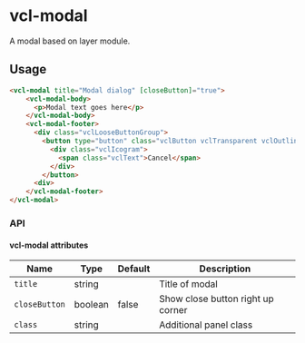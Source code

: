 # vcl-modal

A modal based on layer module.

## Usage

```html
<vcl-modal title="Modal dialog" [closeButton]="true">
    <vcl-modal-body>
      <p>Modal text goes here</p>
    </vcl-modal-body>
    <vcl-modal-footer>
      <div class="vclLooseButtonGroup">
        <button type="button" class="vclButton vclTransparent vclOutline" (tap)="closeDialogModal()">
          <div class="vclIcogram">
            <span class="vclText">Cancel</span>
          </div>
        </button>
      <div>
    </vcl-modal-footer>
</vcl-modal>
```

### API

#### vcl-modal attributes

| Name              | Type            | Default  | Description
| ----------------- | --------------- | -------- |--------------
| `title`           | string          |          | Title of modal
| `closeButton`     | boolean         | false    | Show close button right up corner
| `class`           | string          |          | Additional panel class

